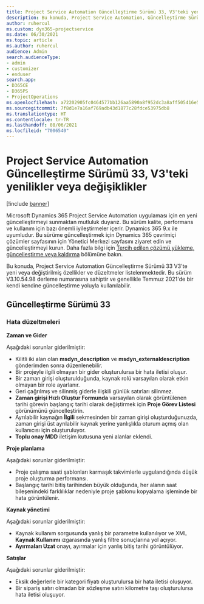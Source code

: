 ```yaml
---
title: Project Service Automation Güncelleştirme Sürümü 33, V3'teki yenilikler veya değişiklikler
description: Bu konuda, Project Service Automation, Güncelleştirme Sürümü 33, V3'teki özellikler ve düzeltmeler listelenir.
author: ruhercul
ms.custom: dyn365-projectservice
ms.date: 06/30/2021
ms.topic: article
ms.author: ruhercul
audience: Admin
search.audienceType:
- admin
- customizer
- enduser
search.app:
- D365CE
- D365PS
- ProjectOperations
ms.openlocfilehash: a72202905fc0464577bb126aa5890a8f952dc3a8aff505416e535b42b53df7db
ms.sourcegitcommit: 7f8d1e7a16af769adb43d1877c28fdce53975db8
ms.translationtype: HT
ms.contentlocale: tr-TR
ms.lasthandoff: 08/06/2021
ms.locfileid: "7006540"
---
```

# <a name="whats-new-or-changed-in-project-service-automation-update-release-33-v3"></a>Project Service Automation Güncelleştirme Sürümü 33, V3'teki yenilikler veya değişiklikler

[!include [banner](../includes/psa-now-project-operations.md)]

Microsoft Dynamics 365 Project Service Automation uygulaması için en yeni güncelleştirmeyi sunmaktan mutluluk duyarız. Bu sürüm kalite, performans ve kullanım için bazı önemli iyileştirmeler içerir. Dynamics 365 9.x ile uyumludur. Bu sürüme güncelleştirmek için Dynamics 365 çevrimiçi çözümler sayfasının için Yönetici Merkezi sayfasını ziyaret edin ve güncelleştirmeyi kurun. Daha fazla bilgi için [Tercih edilen çözümü yükleme, güncelleştirme veya kaldırma](/power-platform/admin/install-remove-preferred-solution) bölümüne bakın.

Bu konuda, Project Service Automation Güncelleştirme Sürümü 33 V3'te yeni veya değiştirilmiş özellikler ve düzeltmeler listelenmektedir. Bu sürüm V3.10.54.98 derleme numarasına sahiptir ve genellikle Temmuz 2021'de bir kendi kendine güncelleştirme yoluyla kullanılabilir.

## <a name="update-release-33"></a>Güncelleştirme Sürümü 33

### <a name="bug-fixes"></a>Hata düzeltmeleri

**Zaman ve Gider**

Aşağıdaki sorunlar giderilmiştir:

- Kilitli iki alan olan **msdyn_description** ve **msdyn_externaldescription** gönderimden sonra düzenlenebilir.
- Bir projeyle ilgili olmayan bir gider oluşturulursa bir hata iletisi oluşur.
- Bir zaman girişi oluşturulduğunda, kaynak rolü varsayılan olarak etkin olmayan bir role ayarlanır.
- Geri çağrılmış ve silinmiş giderle ilişkili günlük satırları silinmez.
- **Zaman girişi Hızlı Oluştur Formunda** varsayılan olarak görüntülenen tarihi görevin başlangıç tarihi olarak değiştirmek için **Proje Görev Listesi** görünümünü güncelleştirin.
- Ayrılabilir kaynağın **İlgili** sekmesinden bir zaman girişi oluşturduğunuzda, zaman girişi üst ayrılabilir kaynak yerine yanlışlıkla oturum açmış olan kullanıcısı için oluşturuluyor.
- **Toplu onay MDD** iletişim kutusuna yeni alanlar eklendi.

**Proje planlama**

Aşağıdaki sorunlar giderilmiştir:
- Proje çalışma saati şablonları karmaşık takvimlerle uygulandığında düşük proje oluşturma performansı.
- Başlangıç tarihi bitiş tarihinden büyük olduğunda, her alanın saat bileşenindeki farklılıklar nedeniyle proje şablonu kopyalama işleminde bir hata görüntülenir.

**Kaynak yönetimi**

Aşağıdaki sorunlar giderilmiştir:
- Kaynak kullanım sorgusunda yanlış bir parametre kullanılıyor ve XML **Kaynak Kullanımı** ızgarasında yanlış filtre sonuçlarına yol açıyor.
- **Ayırmaları Uzat** onayı, ayırmalar için yanlış bitiş tarihi görüntülüyor.

**Satışlar**

Aşağıdaki sorunlar giderilmiştir:
- Eksik değerlerle bir kategori fiyatı oluşturulursa bir hata iletisi oluşuyor.
- Bir sipariş satırı olmadan bir sözleşme satırı kilometre taşı oluşturulursa hata iletisi oluşuyor.
